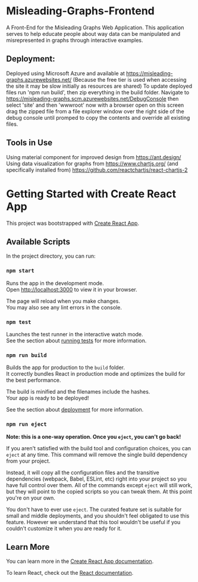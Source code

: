 # Misleading-Graphs-Frontend
A Front-End for the Misleading Graphs Web Application. This application serves to help educate people about way data can be manipulated and misrepresented in graphs through interactive examples.

## Deployment:

Deployed using Microsoft Azure and available at https://misleading-graphs.azurewebsites.net/
(Because the free tier is used when accessing the site it may be slow initially as resources are shared)
To update deployed files run 'npm run build', then zip everything in the build folder.
Navigate to https://misleading-graphs.scm.azurewebsites.net/DebugConsole 
then select 'site' and then 'wwwroot' now with a browser open on this screen
drag the zipped file from a file explorer window over the right side of the debug console 
until promped to copy the contents and override all existing files. 

## Tools in Use

Using material component for improved design from https://ant.design/
Using data visualization for graphs from https://www.chartjs.org/ (and specifically installed from) https://github.com/reactchartjs/react-chartjs-2

# Getting Started with Create React App

This project was bootstrapped with [Create React App](https://github.com/facebook/create-react-app).

## Available Scripts

In the project directory, you can run:

### `npm start`

Runs the app in the development mode.\
Open [http://localhost:3000](http://localhost:3000) to view it in your browser.

The page will reload when you make changes.\
You may also see any lint errors in the console.

### `npm test`

Launches the test runner in the interactive watch mode.\
See the section about [running tests](https://facebook.github.io/create-react-app/docs/running-tests) for more information.

### `npm run build`

Builds the app for production to the `build` folder.\
It correctly bundles React in production mode and optimizes the build for the best performance.

The build is minified and the filenames include the hashes.\
Your app is ready to be deployed!

See the section about [deployment](https://facebook.github.io/create-react-app/docs/deployment) for more information.

### `npm run eject`

**Note: this is a one-way operation. Once you `eject`, you can't go back!**

If you aren't satisfied with the build tool and configuration choices, you can `eject` at any time. This command will remove the single build dependency from your project.

Instead, it will copy all the configuration files and the transitive dependencies (webpack, Babel, ESLint, etc) right into your project so you have full control over them. All of the commands except `eject` will still work, but they will point to the copied scripts so you can tweak them. At this point you're on your own.

You don't have to ever use `eject`. The curated feature set is suitable for small and middle deployments, and you shouldn't feel obligated to use this feature. However we understand that this tool wouldn't be useful if you couldn't customize it when you are ready for it.

## Learn More

You can learn more in the [Create React App documentation](https://facebook.github.io/create-react-app/docs/getting-started).

To learn React, check out the [React documentation](https://reactjs.org/).
